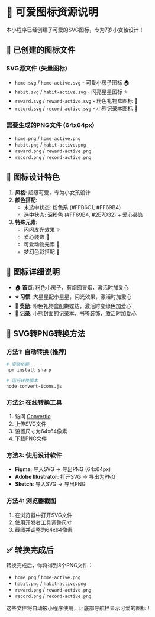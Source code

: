 # 🌟 可爱图标资源说明

本小程序已经创建了可爱的SVG图标，专为7岁小女孩设计！

## 📁 已创建的图标文件

### SVG源文件 (矢量图标)
- `home.svg` / `home-active.svg` - 可爱小房子图标 🏠
- `habit.svg` / `habit-active.svg` - 闪亮星星图标 ⭐
- `reward.svg` / `reward-active.svg` - 粉色礼物盒图标 🎁
- `record.svg` / `record-active.svg` - 小熊记录本图标 📖

### 需要生成的PNG文件 (64x64px)
- `home.png` / `home-active.png`
- `habit.png` / `habit-active.png`
- `reward.png` / `reward-active.png`
- `record.png` / `record-active.png`

## 🎨 图标设计特色

1. **风格**: 超级可爱，专为小女孩设计
2. **颜色搭配**:
   - 未选中状态: 粉色系 (#FFB6C1, #FF69B4)
   - 选中状态: 深粉色 (#FF69B4, #2E7D32) + 爱心装饰
3. **特殊元素**:
   - 闪闪发光效果 ✨
   - 爱心装饰 💖
   - 可爱动物元素 🐻
   - 梦幻色彩搭配 🌈

## 🎯 图标详细说明

- **🏠 首页**: 粉色小房子，有烟囱冒烟，激活时加爱心
- **⭐ 习惯**: 大星星配小星星，闪光效果，激活时加爱心
- **🎁 奖励**: 粉色礼物盒配蝴蝶结，激活时变绿色加爱心
- **📖 记录**: 小熊封面的记录本，书签装饰，激活时加爱心

## 🚀 SVG转PNG转换方法

### 方法1: 自动转换 (推荐)
```bash
# 安装依赖
npm install sharp

# 运行转换脚本
node convert-icons.js
```

### 方法2: 在线转换工具
1. 访问 [Convertio](https://convertio.co/svg-png/)
2. 上传SVG文件
3. 设置尺寸为64x64像素
4. 下载PNG文件

### 方法3: 使用设计软件
- **Figma**: 导入SVG → 导出PNG (64x64px)
- **Adobe Illustrator**: 打开SVG → 导出为PNG
- **Sketch**: 导入SVG → 导出PNG

### 方法4: 浏览器截图
1. 在浏览器中打开SVG文件
2. 使用开发者工具调整尺寸
3. 截图并调整为64x64像素

## ✅ 转换完成后

转换完成后，你将得到8个PNG文件：
- `home.png` / `home-active.png`
- `habit.png` / `habit-active.png`
- `reward.png` / `reward-active.png`
- `record.png` / `record-active.png`

这些文件将自动被小程序使用，让底部导航栏显示可爱的图标！
